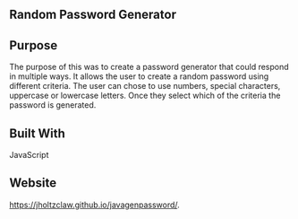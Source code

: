 ## Random Password Generator

## Purpose
The purpose of this was to create a password generator that could respond in multiple ways. It allows the user to create
a random password using different criteria. The user can chose to use numbers, special characters, uppercase or lowercase letters. Once they select which of the criteria the password is generated. 

## Built With
 JavaScript

 ## Website
 https://jholtzclaw.github.io/javagenpassword/.